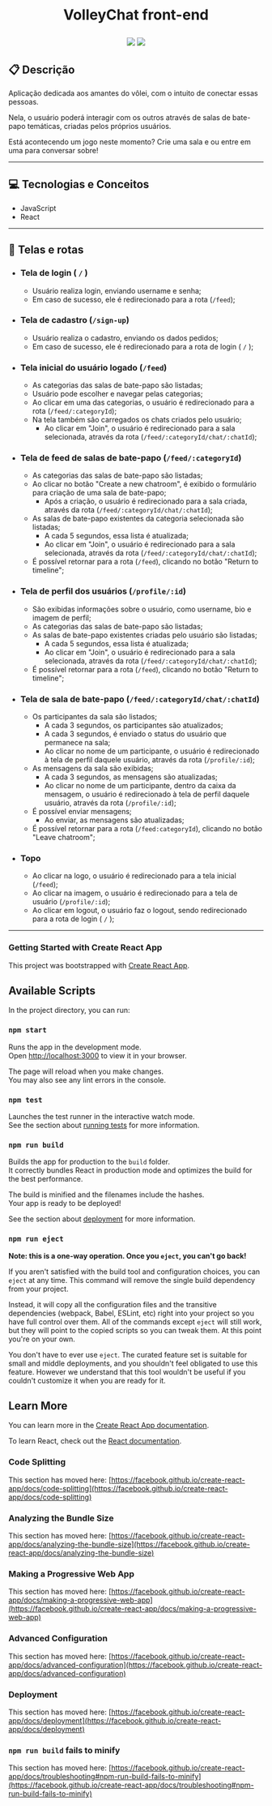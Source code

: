 # <p align = "center"> VolleyChat front-end </p>

<p align = "center">
   <img src="https://img.shields.io/badge/author-isadoragravila-4dae71?style=flat-square" />
   <img src="https://img.shields.io/github/languages/count/isadoragravila/volleychat-frontend?color=4dae71&style=flat-square" />
</p>

##  :clipboard: Descrição

Aplicação dedicada aos amantes do vôlei, com o intuito de conectar essas pessoas.

Nela, o usuário poderá interagir com os outros através de salas de bate-papo temáticas, criadas pelos próprios usuários. 

Está acontecendo um jogo neste momento? Crie uma sala e ou entre em uma para conversar sobre!

***

## :computer:	 Tecnologias e Conceitos

- JavaScript
- React

***

## :rocket: Telas e rotas

- ### Tela de login ( ```/``` )
    - Usuário realiza login, enviando username e senha;
    - Em caso de sucesso, ele é redirecionado para a rota (```/feed```);

- ### Tela de cadastro (```/sign-up```)
    - Usuário realiza o cadastro, enviando os dados pedidos;
    - Em caso de sucesso, ele é redirecionado para a rota de login ( ```/``` );

- ### Tela inicial do usuário logado (```/feed```)
    - As categorias das salas de bate-papo são listadas;
    - Usuário pode escolher e navegar pelas categorias;
    - Ao clicar em uma das categorias, o usuário é redirecionado para a rota (```/feed/:categoryId```);
    - Na tela também são carregados os chats criados pelo usuário;
        - Ao clicar em "Join", o usuário é redirecionado para a sala selecionada, através da rota (```/feed/:categoryId/chat/:chatId```);

- ### Tela de feed de salas de bate-papo (```/feed/:categoryId```)
    - As categorias das salas de bate-papo são listadas;
    - Ao clicar no botão "Create a new chatroom", é exibido o formulário para criação de uma sala de bate-papo;
        - Após a criação, o usuário é redirecionado para a sala criada, através da rota (```/feed/:categoryId/chat/:chatId```);
    - As salas de bate-papo existentes da categoria selecionada são listadas;
        - A cada 5 segundos, essa lista é atualizada;
        - Ao clicar em "Join", o usuário é redirecionado para a sala selecionada, através da rota (```/feed/:categoryId/chat/:chatId```);
    - É possível retornar para a rota (```/feed```), clicando no botão "Return to timeline";

- ### Tela de perfil dos usuários (```/profile/:id```)
    - São exibidas informações sobre o usuário, como username, bio e imagem de perfil;
    - As categorias das salas de bate-papo são listadas;
    - As salas de bate-papo existentes criadas pelo usuário são listadas;
        - A cada 5 segundos, essa lista é atualizada;
        - Ao clicar em "Join", o usuário é redirecionado para a sala selecionada, através da rota (```/feed/:categoryId/chat/:chatId```);
    - É possível retornar para a rota (```/feed```), clicando no botão "Return to timeline";

- ### Tela de sala de bate-papo (```/feed/:categoryId/chat/:chatId```)
    - Os participantes da sala são listados;
        - A cada 3 segundos, os participantes são atualizados;
        - A cada 3 segundos, é enviado o status do usuário que permanece na sala;
        - Ao clicar no nome de um participante, o usuário é redirecionado à tela de perfil daquele usuário, através da rota (```/profile/:id```);
    - As mensagens da sala são exibidas;
        - A cada 3 segundos, as mensagens são atualizadas;
        - Ao clicar no nome de um participante, dentro da caixa da mensagem, o usuário é redirecionado à tela de perfil daquele usuário, através da rota (```/profile/:id```);
    - É possível enviar mensagens;
        - Ao enviar, as mensagens são atualizadas;
    - É possível retornar para a rota (```/feed:categoryId```), clicando no botão "Leave chatroom";

- ### Topo
    - Ao clicar na logo, o usuário é redirecionado para a tela inicial (```/feed```);
    - Ao clicar na imagem, o usuário é redirecionado para a tela de usuário (```/profile/:id```);
    - Ao clicar em logout, o usuário faz o logout, sendo redirecionado para a rota de login ( ```/``` );

***

### Getting Started with Create React App

This project was bootstrapped with [Create React App](https://github.com/facebook/create-react-app).

## Available Scripts

In the project directory, you can run:

### `npm start`

Runs the app in the development mode.\
Open [http://localhost:3000](http://localhost:3000) to view it in your browser.

The page will reload when you make changes.\
You may also see any lint errors in the console.

### `npm test`

Launches the test runner in the interactive watch mode.\
See the section about [running tests](https://facebook.github.io/create-react-app/docs/running-tests) for more information.

### `npm run build`

Builds the app for production to the `build` folder.\
It correctly bundles React in production mode and optimizes the build for the best performance.

The build is minified and the filenames include the hashes.\
Your app is ready to be deployed!

See the section about [deployment](https://facebook.github.io/create-react-app/docs/deployment) for more information.

### `npm run eject`

**Note: this is a one-way operation. Once you `eject`, you can't go back!**

If you aren't satisfied with the build tool and configuration choices, you can `eject` at any time. This command will remove the single build dependency from your project.

Instead, it will copy all the configuration files and the transitive dependencies (webpack, Babel, ESLint, etc) right into your project so you have full control over them. All of the commands except `eject` will still work, but they will point to the copied scripts so you can tweak them. At this point you're on your own.

You don't have to ever use `eject`. The curated feature set is suitable for small and middle deployments, and you shouldn't feel obligated to use this feature. However we understand that this tool wouldn't be useful if you couldn't customize it when you are ready for it.

## Learn More

You can learn more in the [Create React App documentation](https://facebook.github.io/create-react-app/docs/getting-started).

To learn React, check out the [React documentation](https://reactjs.org/).

### Code Splitting

This section has moved here: [https://facebook.github.io/create-react-app/docs/code-splitting](https://facebook.github.io/create-react-app/docs/code-splitting)

### Analyzing the Bundle Size

This section has moved here: [https://facebook.github.io/create-react-app/docs/analyzing-the-bundle-size](https://facebook.github.io/create-react-app/docs/analyzing-the-bundle-size)

### Making a Progressive Web App

This section has moved here: [https://facebook.github.io/create-react-app/docs/making-a-progressive-web-app](https://facebook.github.io/create-react-app/docs/making-a-progressive-web-app)

### Advanced Configuration

This section has moved here: [https://facebook.github.io/create-react-app/docs/advanced-configuration](https://facebook.github.io/create-react-app/docs/advanced-configuration)

### Deployment

This section has moved here: [https://facebook.github.io/create-react-app/docs/deployment](https://facebook.github.io/create-react-app/docs/deployment)

### `npm run build` fails to minify

This section has moved here: [https://facebook.github.io/create-react-app/docs/troubleshooting#npm-run-build-fails-to-minify](https://facebook.github.io/create-react-app/docs/troubleshooting#npm-run-build-fails-to-minify)
